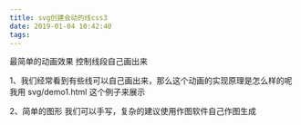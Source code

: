 ```yaml
---
title: svg创建会动的线css3
date: 2019-01-04 10:42:40
tags:
---
```


最简单的动画效果 控制线段自己画出来

1、我们经常看到有些线可以自己画出来，那么这个动画的实现原理是怎么样的呢
我用 svg/demo1.html 这个例子来展示

2、简单的图形 我们可以手写，复杂的建议使用作图软件自己作图生成


